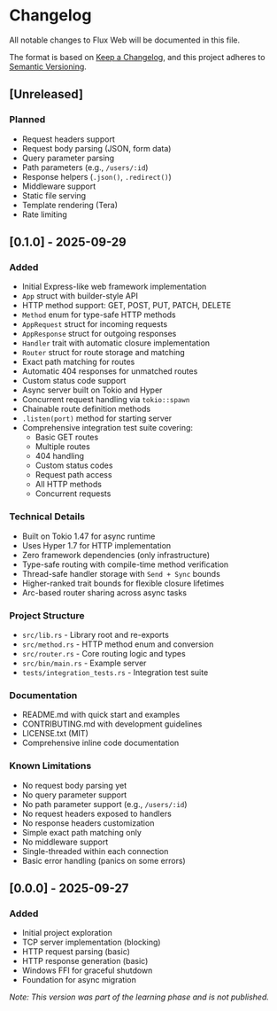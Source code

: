 # Changelog

All notable changes to Flux Web will be documented in this file.

The format is based on [Keep a Changelog](https://keepachangelog.com/en/1.0.0/),
and this project adheres to [Semantic Versioning](https://semver.org/spec/v2.0.0.html).

## [Unreleased]

### Planned
- Request headers support
- Request body parsing (JSON, form data)
- Query parameter parsing
- Path parameters (e.g., `/users/:id`)
- Response helpers (`.json()`, `.redirect()`)
- Middleware support
- Static file serving
- Template rendering (Tera)
- Rate limiting

## [0.1.0] - 2025-09-29

### Added
- Initial Express-like web framework implementation
- `App` struct with builder-style API
- HTTP method support: GET, POST, PUT, PATCH, DELETE
- `Method` enum for type-safe HTTP methods
- `AppRequest` struct for incoming requests
- `AppResponse` struct for outgoing responses
- `Handler` trait with automatic closure implementation
- `Router` struct for route storage and matching
- Exact path matching for routes
- Automatic 404 responses for unmatched routes
- Custom status code support
- Async server built on Tokio and Hyper
- Concurrent request handling via `tokio::spawn`
- Chainable route definition methods
- `.listen(port)` method for starting server
- Comprehensive integration test suite covering:
  - Basic GET routes
  - Multiple routes
  - 404 handling
  - Custom status codes
  - Request path access
  - All HTTP methods
  - Concurrent requests

### Technical Details
- Built on Tokio 1.47 for async runtime
- Uses Hyper 1.7 for HTTP implementation
- Zero framework dependencies (only infrastructure)
- Type-safe routing with compile-time method verification
- Thread-safe handler storage with `Send + Sync` bounds
- Higher-ranked trait bounds for flexible closure lifetimes
- Arc-based router sharing across async tasks

### Project Structure
- `src/lib.rs` - Library root and re-exports
- `src/method.rs` - HTTP method enum and conversion
- `src/router.rs` - Core routing logic and types
- `src/bin/main.rs` - Example server
- `tests/integration_tests.rs` - Integration test suite

### Documentation
- README.md with quick start and examples
- CONTRIBUTING.md with development guidelines
- LICENSE.txt (MIT)
- Comprehensive inline code documentation

### Known Limitations
- No request body parsing yet
- No query parameter support
- No path parameter support (e.g., `/users/:id`)
- No request headers exposed to handlers
- No response headers customization
- Simple exact path matching only
- No middleware support
- Single-threaded within each connection
- Basic error handling (panics on some errors)

## [0.0.0] - 2025-09-27

### Added
- Initial project exploration
- TCP server implementation (blocking)
- HTTP request parsing (basic)
- HTTP response generation (basic)
- Windows FFI for graceful shutdown
- Foundation for async migration

*Note: This version was part of the learning phase and is not published.*